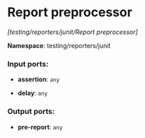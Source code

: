 # Report preprocessor

_[testing/reporters/junit/Report preprocessor]_

__Namespace__: testing/reporters/junit

### Input ports:

* __assertion__: ` any `


* __delay__: ` any `

### Output ports:

* __pre-report__: ` any `

